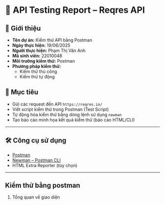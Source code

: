 
# 📌 API Testing Report – Reqres API

## 📝 Giới thiệu

- **Tên dự án:** Kiểm thử API bằng Postman  
- **Ngày thực hiện:** 19/06/2025  
- **Người thực hiện:** Phạm Thị Vân Anh  
- **Mã sinh viên:** 22010048  
- **Môi trường kiểm thử:** Postman  
- **Phương pháp kiểm thử:**  
  - Kiểm thử thủ công  
  - Kiểm thử tự động  

## 🎯 Mục tiêu

- Gửi các request đến API `https://reqres.in/`
- Viết script kiểm thử trong Postman (Test Script)
- Tự động hóa kiểm thử bằng dòng lệnh sử dụng `newman`
- Tạo báo cáo minh họa kết quả kiểm thử (báo cáo HTML/CLI)

---

## 🛠️ Công cụ sử dụng

- [Postman](https://www.postman.com/)
- [Newman – Postman CLI](https://www.npmjs.com/package/newman)
- HTML Extra Reporter (tùy chọn)

---

##  Kiểm thử bằng postman
1. Tổng quan về giao diện
   
